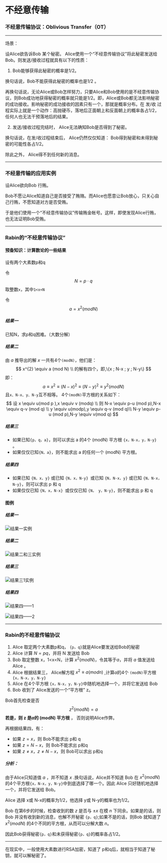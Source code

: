 # 不经意传输

### 不经意传输协议：Oblivious Transfer（OT）

---

场景：

设Alice欲告诉Bob 某个秘密。 Alice使用一个“不经意传输协议”将此秘密发送给Bob。则发送/接收过程就具有以下的性质：

1. Bob能够获得此秘密的概率是1/2。

换句话说，Bob不能获得此秘密的概率也是1/2 。

再换句话说，无论Alice或Bob怎样努力，只要Alice和Bob使用的是不经意传输协议，则Bob成功地获得秘密的概率就只能是1/2。即，Alice或Bob都无法影响秘密的成功接收。影响秘密的成功接收的因素只有一个，那就是概率分布。在 发/收 过程实际上就是一个动作：高抛硬币，落地后正面朝上和反面朝上的概率各占1/2，任何人也无法干预落地后的结果。

2. 发送/接收过程完结时， Alice无法确知Bob是否得到了秘密。

换句话说，在发/收过程结束后， Alice仍然仅仅知道： Bob得到秘密和未得到秘密的可能性各占1/2。

除此之外， Alice得不到任何新的消息。

---

### 不经意传输的应用实例

设Alice欲向Bob 行贿。 

Bob不愿让Alice知道自己是否接受了贿赂。而Alice也愿意让Bob放心，只关心自己行贿，不愿知道对方是否受贿。

于是他们使用一个“不经意传输协议”传输贿金帐号。这样，即使发现Alice行贿，也无法证明Bob受贿。

---

### Rabin的“不经意传输协议”

####  预备知识：计算数论的一些结果

设有两个大素数p和q

令
$$
N=p \cdot q
$$
取整数`x`，其中`1<x<N`

令
$$
a=x^{2}(mod N)
$$

##### 结果一  

已知N，求p和q困难。（大数分解）

##### 结果二  

由 $a$ 推导出的解 $x$ 一共有4个`(modN)`，他们是：
$$
x^{2} \equiv a (mod N) \\
的解有四个，即,\{x  ; N-x ; y ; N-y\}
$$
即：
$$
a \equiv x^{2} \equiv (N-x)^{2} \equiv (N-y)^{2} \equiv y^{2} (mod N)
$$
且`x、N-x、y、N-y`互不相等。 4个`(modN)`平方根的关系如下：
$$
设 x \equiv u(mod p ),x \equiv v (modq) \\
则 N-x \equiv p-u (mod p),N-x \equiv q-v (mod q) \\
y \equiv u(modp),y \equiv q-v (mod q)\\
N-y \equiv p-u (mod p),N-y \equiv v(mod q)
$$

##### 结果三  

- 如果已知`{p，q，a}`，则可以求出 a 的4个 (modN) 平方根 `{x，N-x，y，N-y}`  。
- 如果仅仅已知`{N，a}`，则不能求出 a 的任何一个 (modN) 平方根。

##### 结果四

- 如果已知 `{N，x，y}` 或已知 `{N，x，N-y} `或已知 `{N，N-x，y}` 或已知 `{N，N-x，N-y}`，则可以求出 p 和 q 
- 如果仅仅已知 `{N，x，N-x} `或仅仅已知 `{N， y，N-y}`，则不能求出 p 和 q

#### 图例

##### 结果一

![结果一实例](./img/结果一.png)

##### 结果二

![结果二和三实例](./img/结果二和结果三2.png)

##### 结果三

![结果三1实例](./img/结果三1.png)

##### 结果四

![结果四——1](./img/结果四1.png)

![结果四——2](./img/结果四2.png)

---

### Rabin的不经意传输协议

1. Alice 取定两个大素数p和q， `{p，q}`就是Alice要发送给Bob的秘密
2. Alice 计算 $N=pq$，并将 N 发送给 Bob
3. Bob 取定整数 x，1<x<N，计算 $x^{2}(modN)$，令其等于$a$，并将 $a$ 值发送给 Alice 。
4. Alice 根据结果三， Alice解方程  $x^{2}  \equiv a (mod n)$ ,计算$a$的4个 `(modN)`平方根`{x，N-x，y，N-y}` 
5. Alice 在4个平方根 `{x，N-x，y，N-y}`中随机地选择一个，并将它发送给 Bob
6.  Bob 收到了 Alice发送的一个“平方根” z。 

Bob首先检查是否
$$
z^{2}(modN)=a
$$
**若是，则 z 是$a$的 (modN) 平方根** ， 否则说明Alice作弊。

再根据结果四，有：

- 如果 $z=x$，则 Bob不能求出 p和 q
- 如果 $z=N-x$，则 Bob不能求出 p和q
- 如果 $z≠x，z≠N-x$，则 Bob可以求出 p和q

##### 分析：

由于Alice只知道值 $a$ ，并不知道 $x$ .换句话说，Alice并不知道 Bob 在 $x^{2}(modN)$ 的4个平方根`{x，N-x，y，N-y}`中到底选择了哪一个。因此 Alice 只好随机地选择一个，并将它发送给 Bob。

Alice 选择 x或 N-x的概率为1/2，他选择 y或 N-y的概率也为1/2。

Bob 在第6步的时候，检查收到的数 $z$ 是否与 $\pm x$ 在模 $n$ 下同余。如果是的话，则 Bob 并没有收到新的消息，也解不开秘密 `{p，q}`;如果不是的话，则Bob 就知道了  $x^{2}(modN)$ 的4个不同的平方根，从而可以分解大数 $n$。

因此Bob获得秘密`{p，q}`和未获得秘密`{p，q}`的概率各占1/2。

---

在现实中，一般使用大素数进行RSA加密，知道了 p和q后，就相当于知道了秘钥，就可以解秘密了。